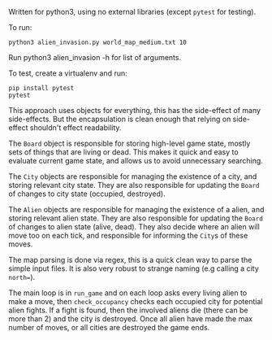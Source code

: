 Written for python3, using no external libraries (except `pytest` for
testing).

To run:

    python3 alien_invasion.py world_map_medium.txt 10

Run python3 alien_invasion -h for list of arguments.

To test, create a virtualenv and run:

    pip install pytest
    pytest

This approach uses objects for everything, this has the side-effect of
many side-effects. But the encapsulation is clean enough that relying
on side-effect shouldn't effect readability.

The `Board` object is responsible for storing high-level game state,
mostly sets of things that are living or dead. This makes it quick and
easy to evaluate current game state, and allows us to avoid unnecessary
searching.

The `City` objects are responsible for managing the existence of a
city, and storing relevant city state. They are also responsible for
updating the `Board` of changes to city state (occupied, destroyed).

The `Alien` objects are responsible for managing the existence of a
alien, and storing relevant alien state. They are also responsible for
updating the `Board` of changes to alien state (alive, dead). They also
decide where an alien will move too on each tick, and responsible for
informing the `City`s of these moves.

The map parsing is done via regex, this is a quick clean way to parse
the simple input files. It is also very robust to strange naming (e.g
calling a city `north=`).

The main loop is in `run_game` and on each loop asks every living alien
to make a move, then `check_occupancy` checks each occupied city for
potential alien fights. If a fight is found, then the involved aliens
die (there can be more than 2) and the city is destroyed. Once all alien
have made the max number of moves, or all cities are destroyed the game
ends.
